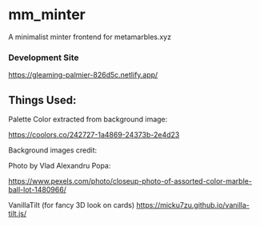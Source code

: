 # mm_minter

A minimalist minter frontend for metamarbles.xyz

### Development Site

https://gleaming-palmier-826d5c.netlify.app/


## Things Used:

Palette Color extracted from background image:

https://coolors.co/242727-1a4869-24373b-2e4d23

Background images credit:

Photo by Vlad Alexandru Popa:

https://www.pexels.com/photo/closeup-photo-of-assorted-color-marble-ball-lot-1480966/


VanillaTilt (for fancy 3D look on cards)
https://micku7zu.github.io/vanilla-tilt.js/


